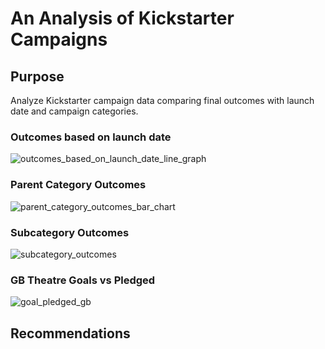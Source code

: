 # An Analysis of Kickstarter Campaigns
## Purpose
Analyze Kickstarter campaign data comparing final outcomes with launch date and campaign categories.

### Outcomes based on launch date

![outcomes_based_on_launch_date_line_graph](https://user-images.githubusercontent.com/78699521/111037750-607f5980-83da-11eb-814f-29f104feb66b.png)

### Parent Category Outcomes

![parent_category_outcomes_bar_chart](https://user-images.githubusercontent.com/78699521/111037781-886ebd00-83da-11eb-8299-06391463508d.png)

### Subcategory Outcomes
![subcategory_outcomes](https://user-images.githubusercontent.com/78699521/111037804-a50af500-83da-11eb-857e-ba7e883e0bfe.png)

### GB Theatre Goals vs Pledged

![goal_pledged_gb](https://user-images.githubusercontent.com/78699521/111037839-c66be100-83da-11eb-99da-26c528dcbab5.png)

## Recommendations
